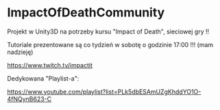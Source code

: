 # ImpactOfDeathCommunity
Projekt w Unity3D na potrzeby kursu "Impact of Death", sieciowej gry !!

Tutoriale prezentowane są co tydzień w sobotę o godzinie 17:00 !!! (mam nadzieję)

https://www.twitch.tv/impactit

Dedykowana "Playlist-a":

https://www.youtube.com/playlist?list=PLk5dbESAmUZgKhddYO1O-4fNQynB623-C
